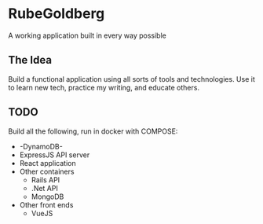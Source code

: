# RubeGoldberg
A working application built in every way possible

## The Idea
Build a functional application using all sorts of tools and technologies.  Use it to learn new tech, practice my writing, and educate others.

## TODO

Build all the following, run in docker with COMPOSE:

* -DynamoDB-
* ExpressJS API server
* React application
* Other containers
  * Rails API
  * .Net API
  * MongoDB
* Other front ends
  * VueJS
